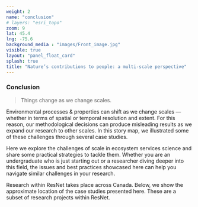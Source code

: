 ```yaml
---
weight: 2
name: "conclusion"
# layers: "esri_topo"
zoom: 9
lat: 45.4
lng: -75.6
background_media : "images/Front_image.jpg" 
visible: true
layout: "panel_float_card"
splash: true
title: "Nature’s contributions to people: a multi-scale perspective"
---
```



### Conclusion

<blockquote class="blockquote text-center fst-italic fw-light">
Things change as we change scales.
</blockquote>

Environmental processes & properties can shift as we change scales — whether in terms of spatial or temporal resolution and extent. For this reason, our methodological decisions can produce misleading results as we expand our research to other scales. In this story map, we illustrated some of these challenges through several case studies.   


Here we explore the challenges of scale in ecosystem services science and share some practical strategies to tackle them. Whether you are an undergraduate who is just starting out or a researcher diving deeper into this field, the issues and  best practices showcased here can help you navigate similar challenges in your research.   


Research within ResNet takes place across Canada. Below, we show the approximate location of the case studies presented here. These are a subset of research projects within ResNet. 

<!--(Map showing location of challenges)  
Each point should contain the name of the challenge. (the title of the project only if possible).-->